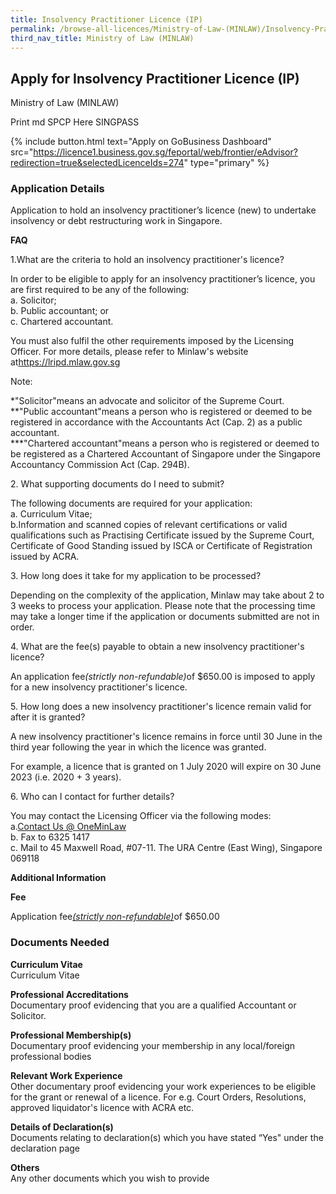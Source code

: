 ```yaml
---
title: Insolvency Practitioner Licence (IP)
permalink: /browse-all-licences/Ministry-of-Law-(MINLAW)/Insolvency-Practitioner-Licence-(IP)
third_nav_title: Ministry of Law (MINLAW)
---
```


## Apply for Insolvency Practitioner Licence (IP)

Ministry of Law (MINLAW)

Print md SPCP Here SINGPASS

{% include button.html text="Apply on GoBusiness Dashboard" src="https://licence1.business.gov.sg/feportal/web/frontier/eAdvisor?redirection=true&selectedLicenceIds=274" type="primary" %}

### Application Details

<p>Application to hold an insolvency practitioner&rsquo;s licence (new) to undertake insolvency or debt restructuring work in Singapore.</p>
<p><strong>FAQ</strong></p>
<p>1.What are the criteria to hold an insolvency practitioner's licence?</p>
<p>In order to be eligible to apply for an insolvency practitioner&rsquo;s licence, you are first required to be any of the following:<br />a. Solicitor;<br />b. Public accountant; or<br />c. Chartered accountant.</p>
<p>You must also fulfil the other requirements imposed by the Licensing Officer. For more details, please refer to Minlaw's website at<a href="https://lripd.mlaw.gov.sg/" target="_blank" rel="noopener">https://lripd.mlaw.gov.sg</a></p>
<p>Note:</p>
<p>*"Solicitor"means an advocate and solicitor of the Supreme Court.<br />**"Public accountant"means a person who is registered or deemed to be registered in accordance with the Accountants Act (Cap. 2) as a public accountant.<br />***"Chartered accountant"means a person who is registered or deemed to be registered as a Chartered Accountant of Singapore under the Singapore Accountancy Commission Act (Cap. 294B).</p>
<p></p>
<p>2. What supporting documents do I need to submit?</p>
<p>The following documents are required for your application:<br />a. Curriculum Vitae;<br />b.Information and scanned copies of relevant certifications or valid qualifications such as Practising Certificate issued by the Supreme Court, Certificate of Good Standing issued by ISCA or Certificate of Registration issued by ACRA.</p>
<p></p>
<p>3. How long does it take for my application to be processed?</p>
<p>Depending on the complexity of the application, Minlaw may take about 2 to 3 weeks to process your application. Please note that the processing time may take a longer time if the application or documents submitted are not in order.</p>
<p></p>
<p>4. What are the fee(s) payable to obtain a new insolvency practitioner's licence?</p>
<p>An application fee<em>(strictly non-refundable)</em>of $650.00 is imposed to apply for a new insolvency practitioner's licence.</p>
<p></p>
<p>5. How long does a new insolvency practitioner's licence remain valid for after it is granted?</p>
<p>A new insolvency practitioner's licence remains in force until 30 June in the third year following the year in which the licence was granted.</p>
<p>For example, a licence that is granted on 1 July 2020 will expire on 30 June 2023 (i.e. 2020 + 3 years).</p>
<p></p>
<p>6. Who can I contact for further details?</p>
<p>You may contact the Licensing Officer via the following modes:<br />a.<a href="https://eservices.mlaw.gov.sg/enquiry/" target="_blank" rel="noopener">Contact Us @ OneMinLaw</a><br />b. Fax to 6325 1417<br />c. Mail to 45 Maxwell Road, #07-11. The URA Centre (East Wing), Singapore 069118</p>

**Additional Information**

<p><strong>Fee</strong></p>
<p>Application fee<u><em>(strictly non-refundable)</em></u>of $650.00</p>

### Documents Needed

<p><strong>Curriculum Vitae<br /></strong>Curriculum Vitae</p>
<p><strong>Professional Accreditations<br /></strong>Documentary proof evidencing that you are a qualified Accountant or Solicitor.</p>
<p><strong>Professional Membership(s)<br /></strong>Documentary proof evidencing your membership in any local/foreign professional bodies</p>
<p><strong>Relevant Work Experience<br /></strong>Other documentary proof evidencing your work experiences to be eligible for the grant or renewal of a licence. For e.g. Court Orders, Resolutions, approved liquidator's licence with ACRA etc.</p>
<p><strong>Details of Declaration(s)<br /></strong>Documents relating to declaration(s) which you have stated &ldquo;Yes" under the declaration page</p>
<p><strong>Others<br /></strong>Any other documents which you wish to provide</p>

